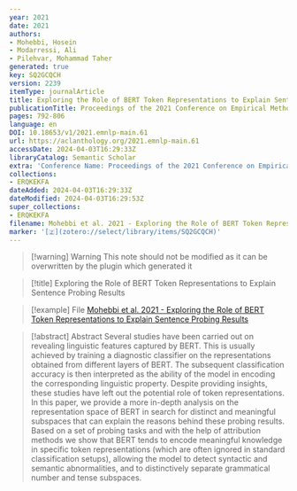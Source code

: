 ```yaml
---
year: 2021
date: 2021
authors:
- Mohebbi, Hosein
- Modarressi, Ali
- Pilehvar, Mohammad Taher
generated: true
key: SQ2GCQCH
version: 2239
itemType: journalArticle
title: Exploring the Role of BERT Token Representations to Explain Sentence Probing Results
publicationTitle: Proceedings of the 2021 Conference on Empirical Methods in Natural Language Processing
pages: 792-806
language: en
DOI: 10.18653/v1/2021.emnlp-main.61
url: https://aclanthology.org/2021.emnlp-main.61
accessDate: 2024-04-03T16:29:33Z
libraryCatalog: Semantic Scholar
extra: 'Conference Name: Proceedings of the 2021 Conference on Empirical Methods in Natural Language Processing Place: Online and Punta Cana, Dominican Republic Publisher: Association for Computational Linguistics'
collections:
- ERQKEKFA
dateAdded: 2024-04-03T16:29:33Z
dateModified: 2024-04-03T16:29:53Z
super_collections:
- ERQKEKFA
filename: Mohebbi et al. 2021 - Exploring the Role of BERT Token Representations to Explain Sentence Probing Results
marker: '[🇿](zotero://select/library/items/SQ2GCQCH)'
---
```



 > 
 > \[!warning\] Warning
 > This note should not be modified as it can be overwritten by the plugin which generated it

 > 
 > \[!title\] Exploring the Role of BERT Token Representations to Explain Sentence Probing Results

 > 
 > \[!example\] File
 > [Mohebbi et al. 2021 - Exploring the Role of BERT Token Representations to Explain Sentence Probing Results](Mohebbi%20et%20al.%202021%20-%20Exploring%20the%20Role%20of%20BERT%20Token%20Representations%20to%20Explain%20Sentence%20Probing%20Results.pdf)

 > 
 > \[!abstract\] Abstract
 > Several studies have been carried out on revealing linguistic features captured by BERT. This is usually achieved by training a diagnostic classifier on the representations obtained from different layers of BERT. The subsequent classification accuracy is then interpreted as the ability of the model in encoding the corresponding linguistic property. Despite providing insights, these studies have left out the potential role of token representations. In this paper, we provide a more in-depth analysis on the representation space of BERT in search for distinct and meaningful subspaces that can explain the reasons behind these probing results. Based on a set of probing tasks and with the help of attribution methods we show that BERT tends to encode meaningful knowledge in specific token representations (which are often ignored in standard classification setups), allowing the model to detect syntactic and semantic abnormalities, and to distinctively separate grammatical number and tense subspaces.
